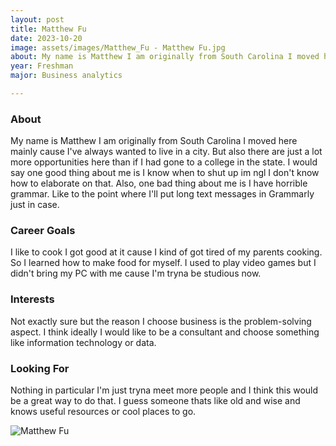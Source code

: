 ```yaml
---
layout: post
title: Matthew Fu 
date: 2023-10-20
image: assets/images/Matthew_Fu - Matthew Fu.jpg
about: My name is Matthew I am originally from South Carolina I moved here mainly cause I've always wanted to live in a city. But also there are just a lot more opportunities here than if I had gone to a college in the state. I would say one good thing about me is I know when to shut up im ngl I don't know how to elaborate on that. Also, one bad thing about me is I have horrible grammar. Like to the point where I'll put long text messages in Grammarly just in case.
year: Freshman
major: Business analytics 

---
```


### About

My name is Matthew I am originally from South Carolina I moved here mainly cause I've always wanted to live in a city. But also there are just a lot more opportunities here than if I had gone to a college in the state. I would say one good thing about me is I know when to shut up im ngl I don't know how to elaborate on that. Also, one bad thing about me is I have horrible grammar. Like to the point where I'll put long text messages in Grammarly just in case.

### Career Goals

I like to cook I got good at it cause I kind of got tired of my parents cooking. So I learned how to make food for myself. I used to play video games but I didn't bring my PC with me cause I'm tryna be studious now.

### Interests

Not exactly sure but the reason I choose business is the problem-solving aspect. I think ideally I would like to be a consultant and choose something like information technology or data.

### Looking For

Nothing in particular I'm just tryna meet more people and I think this would be a great way to do that. I guess someone thats like old and wise and knows useful resources or cool places to go. 

<div class="text-center my-5">
    <img src="https://sase-drexel.github.io/mentorship-2023/assets/images/Matthew_Fu - Matthew Fu.jpg" alt="Matthew Fu" class="rounded post-img" />
</div>
